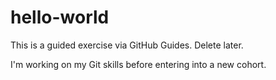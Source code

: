 # hello-world
This is a guided exercise via GitHub Guides. Delete later.

I'm working on my Git skills before entering into a new cohort.
